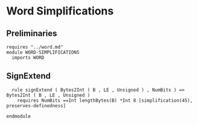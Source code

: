 # Word Simplifications

## Preliminaries

```k
requires "../word.md"
module WORD-SIMPLIFICATIONS
  imports WORD
```

## SignExtend

```k
  rule signExtend ( Bytes2Int ( B , LE , Unsigned ) , NumBits ) => Bytes2Int ( B , LE , Unsigned )
    requires NumBits ==Int lengthBytes(B) *Int 8 [simplification(45), preserves-definedness]
```

```k
endmodule
```